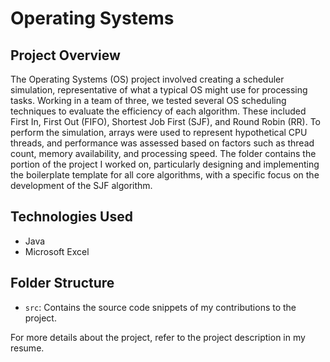 # Operating Systems

## Project Overview
The Operating Systems (OS) project involved creating a scheduler simulation, representative of what a typical OS might use for processing tasks. Working in a team of three, we tested several OS scheduling techniques to evaluate the efficiency of each algorithm. These included First In, First Out (FIFO), Shortest Job First (SJF), and Round Robin (RR). To perform the simulation, arrays were used to represent hypothetical CPU threads, and performance was assessed based on factors such as thread count, memory availability, and processing speed. The folder contains the portion of the project I worked on, particularly designing and implementing the boilerplate template for all core algorithms, with a specific focus on the development of the SJF algorithm.

## Technologies Used
- Java
- Microsoft Excel

## Folder Structure
- `src`: Contains the source code snippets of my contributions to the project.

For more details about the project, refer to the project description in my resume.
